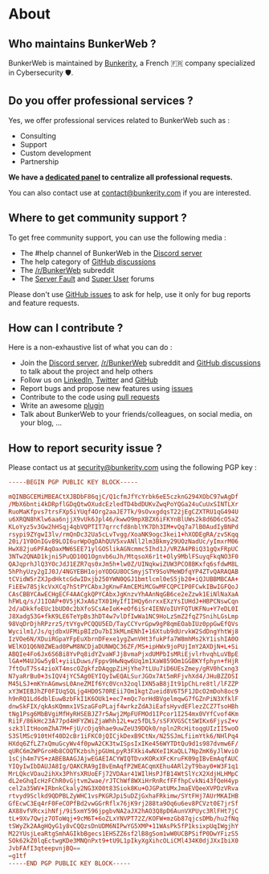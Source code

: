 # About

## Who maintains BunkerWeb ?

BunkerWeb is maintained by [Bunkerity](https://www.bunkerity.com/?utm_campaign=self&utm_source=doc), a French 🇫🇷 company specialized in Cybersecurity 🛡️.

## Do you offer professional services ?

Yes, we offer professional services related to BunkerWeb such as :

- Consulting
- Support
- Custom development
- Partnership

**We have a [dedicated panel](https://panel.bunkerweb.io/?utm_campaign=self&utm_source=doc) to centralize all professional requests.**

You can also contact use at [contact@bunkerity.com](mailto:contact@bunkerity.com) if you are interested.

## Where to get community support ?

To get free community support, you can use the following media :

- The #help channel of BunkerWeb in the [Discord server](https://discord.com/invite/fTf46FmtyD)
- The help category of [GitHub discussions](https://github.com/bunkerity/bunkerweb/discussions)
- The [/r/BunkerWeb](https://www.reddit.com/r/BunkerWeb) subreddit
- The [Server Fault](https://serverfault.com/) and [Super User](https://superuser.com/) forums

Please don't use [GitHub issues](https://github.com/bunkerity/bunkerweb/issues) to ask for help, use it only for bug reports and feature requests.

## How can I contribute ?

Here is a non-exhaustive list of what you can do :

- Join the [Discord server](https://discord.com/invite/fTf46FmtyD), [/r/BunkerWeb](https://www.reddit.com/r/BunkerWeb) subreddit and [GitHub discussions](https://github.com/bunkerity/bunkerweb/discussions) to talk about the project and help others
- Follow us on [LinkedIn](https://www.linkedin.com/company/bunkerity/), [Twitter](https://twitter.com/bunkerity) and [GitHub](https://github.com/bunkerity)
- Report bugs and propose new features using [issues](https://github.com/bunkerity/bunkerweb/issues)
- Contribute to the code using [pull requests](https://github.com/bunkerity/bunkerweb/pulls)
- Write an awesome [plugin](plugins.md)
- Talk about BunkerWeb to your friends/colleagues, on social media, on your blog, ...

## How to report security issue ?

Please contact us at [security@bunkerity.com](mailto:security@bunkerity.com) using the following PGP key :

```conf
-----BEGIN PGP PUBLIC KEY BLOCK-----

mQINBGCEMiMBEACtXJBDbF86qjC/Q1cfmJfYcYrbk6eE5czknG294XObC97wAgDf
/MbX6bnti4kDRpflGDqQtwOXudcEzledTD4bdDUKvZwqPoYQGa24uCuUxSINTLXr
RuoMaKfpvs7trsFXp5iYUqf4Org2aaJE7Tk/9sOvxgdqsT22jEgCZXTRU1qG494U
u6XRQN8hKlw6aa6njjX9vUk6Jpl46/kwwO9mpXBZX6iFKYnBlUWs2k8d6D6cO5aZ
KLoYyz5v3Gw2hHSqj4qbVQPTIT7qrrcfd8nblYK7Dh3IM+vQq7a7lB0AudIyBNPd
rsypi9ZYgwI3lv/rmQnDc32Ua5cLvTvgg/XoaNK9ogc3kei1+hXODEgRA/zvSKqq
20i/1Y0OnIGv89LOI6urWpOgDAhQUV5xvANll2lm3Bkmy29UOzNadUc/yImxrM06
HwX82ju6PFAqOaxMW6SEE71ylGOSlikAGNcmmc5Ihd1J/VRZA4PBiQ31gQxFRpUC
3NTw2QNAD1kjni5PuQD10Q1Ognvb6uJh/MtqsoX6r1t+Oly9MblFSuyqFkqNO3F0
QAJqprhJlQ3YOcJdJ1EZR7qs0xJm5h+lw0Z/UINqkwiZUW3PCO8BKxfq6sfdwM8L
5hPhyUzy2gIJ0J/4NGYEBH1ojoYODGU8OCSmyjSTY9SoVMeWDfqYP4ZTvQARAQAB
tCVidW5rZXJpdHktcGdwIDxjb250YWN0QGJ1bmtlcml0eS5jb20+iQJUBBMBCAA+
FiEEw78SjkcVxXCq7hStPYCAbxJgKnwFAmCEMiMCGwMFCQPCIP0FCwkIBwIGFQoJ
CAsCBBYCAwECHgECF4AACgkQPYCAbxJgKnzvYhAAnNqGB6ce2eZzwk1EiNlNaXaA
hFWLq/s/J1IOAP+0V5jKJxA6zTX01HyIfIIHQy6nrxxEXzYsIUHdJ+HBPCNswCqn
2d/aDkkfoEUc1bUD0c2bXfoSCsAeIoK+eOf6iSr4IENVoIUYFQTUKFNu+Y7eDL0I
J8Xadg53G+fkK9LE6TeYpBs3hDT4w7vlDfIwWa1NC9HoLzSmZ2fqZ7SnihLGsLmp
98VqDrDjhRPzrz5/tVYgvPCQQU5ED/TayCCYvrGpw9gP8qmEOabIUz0ppGwEfQVs
Wycilm1/Js/qjdbxUFMipBIzDu7bI3kMLmENhI+16Xtub9dUrvkW2SdDngYhtWj8
IzVOe6N/XDuiRGpaYFpEuXbrnDFexe1ygZwnVHt3fukPfa7W8mhMs2kY1ishIA0O
WElKO1Q6N0ZWEad0PwM8NCDjaDUNWQC36ZF/MS+ipHWx9joPUjImY2AXDjN+L+Si
ABQIe4Fo6Jx6S6Bi8YvPq8idYZvaWFJjBvmaPjxdUMPbIsMRiEjvlrhvqhLuVBpE
lGA+M4UJGw5yBl+yiiLDuws/Fppv9HwNqw6Uq1m1XaW859Om1GGBKYfphyn+fHjR
7ftOuT7Ss4zioXT4mscOZgkfzDAqgpZiHjYhe7tLUu7iD6UEsZmey/gRV0hCxng3
N7yaRrBu0+3sIQV4jYC5Ag0EYIQyIwEQALSurJGOx7At5mRFjvhXd4/JHuBZZOSI
M45LSJ+mKYnAGmwsL0AneZMIf6Yc0Vcn32oqlIXN5aB8jIt91pChLre8tl/lFZZP
xY3WIEBJhZF0FIUqSQLjg4HD0S70REii7Om1kgtZueid8V6T5F1JDcO2mDoh8oc9
h9nRQ1Ld6dblEuwBzbFkI1K6OUk1+ec7+mQc7orHdBVgelmqwG7fGZnPiN3XfklF
dnwSkFIX/qkAsKQmmx1VSzaGFoPLajf4wrkzZdA3iEafsHyvdEFlezZCZ7TsoHBh
tNg1Psg6MbBVgiMfHyRHSEBJZ7r5Awj2MpFUFMOd1IPcor1I254mx0VYfCvof4Km
Ri1F/86kHc23A77pd4HFYZWiZjaWhh12L+wz5fDL5/sSFXVGSCtSWIKx6FjysZ+v
szk3lItHoomZhA7M+FjU/cOjq9hae9uwZeU39DQk0/npln2RcHitoqgUIzII5woO
S3SlMSc910tHf40D2cBr1iFKC0jQICjkDexB9CtNx/N25SJmLfiimYtk6/NHlPq4
HXdq6ZfLZ7xQmuGcyWv4f0pwA2CK3twISpsIxIKe456WYTDtQu9d1s987dvmw6F/
qURC6m2WPGroHb8COQTKzbshjpGUmLpyR3FXki4wNXeI1KaQLL7NpZmK6yJlWviO
1sCjh4m7VS+zABEBAAGJAjwEGAEIACYWIQTDvxKORxXFcKruFK09gIBvEmAqfAUC
YIQyIwIbDAUJA8Ig/QAKCRA9gIBvEmAqfP2WEACqmXEhu4ARl2yT9bay0+W3F1q1
MrLQkcVOau2ihXx3PhYsXRUoEFj72VDAar41WIlHsPJfB14WtSlYcX2XdjHLHMpC
dL2eGhqIcHzFChR0vGjtvm2wae/rJTChWf8WXiHrRnRcfFFfhpCvkNi43fQeH4yp
cel2a35WV+IRbnkCkaly2NG3XO0t83Siok8Ku+OJGPatUMxJmaEVQeeXVPDzVRva
rtvyd9Sclkd9QDPBLZyWHC1vsPKGRJpi5uDZjGxhaFRkimw/SYtFHj7AUrMKAIHB
GfEcwC3Eq4rF0FeCOPfBd2vwGGrRflx76jK9rj288ta9Oq6u6ev8PCVzt0E7jrSf
AX88vfVRcxihNfj/9i5xmY596jpgbvNA2aJX2hAO3Q8pD6AunVXPUyc3RlFHt7jC
tL+9Xv7Qwjz7OToWqj+9cM6T+6oZLxYNVPT72Z/KOFW+mzGb87qjcsDMb/hu2fNq
tSWyZk2AAgHQyG1y8vCQQzsDnUDM6NIPwYG5XMP+11WAsPk5fP1ksixpUqIWgjhY
M22YUsjLeaRtgSmhAGIkbBgecs1EHSZZ6sf2lB8gSom1wW0UCBPSifP0DwYFizS5
SOk62kZ0lqEctwgKDe3MNQnPxt9+tU9L1pIkyXgXihcOLiCMl434K0djJXxIbiX0
JvbFAfI3qteepvnjBQ==
=g1tf
-----END PGP PUBLIC KEY BLOCK-----
```
